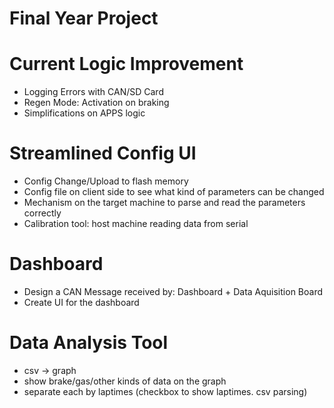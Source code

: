 # Final Year Project

# Current Logic Improvement
- Logging Errors with CAN/SD Card
- Regen Mode: Activation on braking
- Simplifications on APPS logic

# Streamlined Config UI
- Config Change/Upload to flash memory
- Config file on client side to see what kind of parameters can be changed
- Mechanism on the target machine to parse and read the parameters correctly
- Calibration tool: host machine reading data from serial

# Dashboard
- Design a CAN Message received by: Dashboard + Data Aquisition Board
- Create UI for the dashboard

# Data Analysis Tool
- csv -> graph
- show brake/gas/other kinds of data on the graph
- separate each by laptimes (checkbox to show laptimes. csv parsing)
